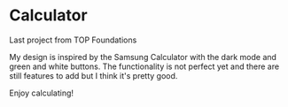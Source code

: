 # Calculator
Last project from TOP Foundations

My design is inspired by the Samsung Calculator with the dark mode and green and white buttons.
The functionality is not perfect yet and there are still features to add but I think it's pretty good.

Enjoy calculating!
